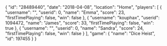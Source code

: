 {
  "id": "28489440",
  "date": "2018-04-08",
  "location": "Home",
  "players": [
    {
      "username": "",
      "userid": 0,
      "name": "Emma",
      "score": 23,
      "firstTimePlaying": false,
      "win": false
    },
    {
      "username": "kouphax",
      "userid": 1094472,
      "name": "James",
      "score": 33,
      "firstTimePlaying": false,
      "win": true
    },
    {
      "username": "",
      "userid": 0,
      "name": "Sandra",
      "score": 24,
      "firstTimePlaying": false,
      "win": false
    }
  ],
  "game": {
    "name": "Dice Heist",
    "id": 197455
  }
}
